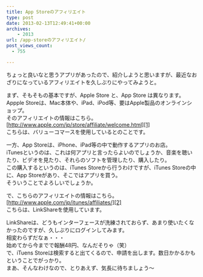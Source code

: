 ```yaml
---
title: App Storeのアフィリエイト
type: post
date: 2013-02-13T12:49:41+00:00
archives:
    - 2013
url: /app-storeのアフィリエイト/
post_views_count:
  - 755

---
```

ちょっと良いなと思うアプリがあったので、紹介しようと思いますが、最近なおざりになっているアフィリエイトを久しぶりにやってみようと。

まず、そもそもの基本ですが、Apple Store と、App Store は異なります。  
Appple Storeは、Mac本体や、iPad、iPod等、要はApple製品のオンラインショップ。  
そのアフィリエイトの情報はこちら。  
[http://www.apple.com/jp/store/affiliate/welcome.html][1]  
こちらは、バリューコマースを使用しているとのことです。

一方、App Storeは、iPhone、iPad等の中で動作するアプリのお店。  
iTunesというのは、これは何アプリと言ったらよいのでしょうか、音楽を聴いたり、ビデオを見たり、それらのソフトを管理したり、購入したり。  
この購入するというのは、iTunes Storeから行うわけですが、iTunes Storeの中に、App Storeがあり、そこではアプリを買う。  
そういうことでよろしいでしょうか。

で、こちらのアフィリエイトの情報はこちら。  
[http://www.apple.com/jp/itunes/affiliates/][2]  
こちらは、LinkShareを使用しています。

LinkShareは、どうもインターフェースが洗練されておらず、あまり使いたくなかったのですが、久しぶりにログインしてみます。  
相変わらずだなぁ・・・  
始めてから今までで報酬48円、なんだそりゃ（笑）  
で、iTuens Storeは検索すると出てくるので、申請を出します。数日かかるかもということでがっかり。  
まあ、そんなわけなので、とりあえず、気長に待ちましょう～

 [1]: http://www.apple.com/jp/store/affiliate/welcome.html "http://www.apple.com/jp/store/affiliate/welcome.html"
 [2]: http://www.apple.com/jp/itunes/affiliates/ "http://www.apple.com/jp/itunes/affiliates/"